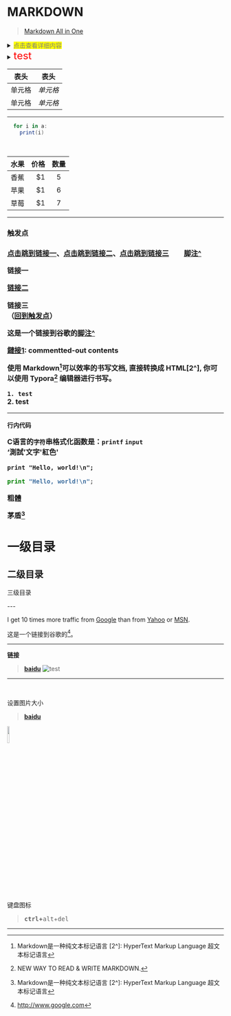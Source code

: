 # MARKDOWN
>[Markdown All in One](https://marketplace.visualstudio.com/items?itemName=yzhang.markdown-all-in-one)

<details>
  <summary><mark><font color=GRAY>点击查看详细内容</font></mark></summary>
  <p> - 测试 测试测试</p>  
   for i in a:
    print(i)
  </code></pre>
</details>

<details><summary><font size=5 color=red>test</font></summary>
# dd  
aaa
</details>

[~]: 注释

| 表头   | 表头     |
| ------ | -------- |
| 单元格 | *单元格* |
| 单元格 | *单元格* |
---
```c#
  for i in a:
    print(i)
```
&nbsp;
</br>

| 水果 | 价格 | 数量  |
| ---- | ---: | :---: |
| 香蕉 |   $1 |   5   |
| 苹果 |   $1 |   6   |
| 草莓 |   $1 |   7   |
---
<h3 id=t>  触发点 <h3>

[点击跳到链接一](#1)、[点击跳到链接二](#2)、[点击跳到链接三](#3) &nbsp; &nbsp; &nbsp; &nbsp; [脚注^](脚注^)

<p id=1>链接一</p>

<a id=2>[链接二](https://baidu.com)</a> 

<a id=3>链接三</a>  
（[回到触发点](#t)）  

这是一个链接到谷歌的[脚注^]

[脚注^]: http://www.google.com  



[鏈接1]: commentted-out contents  

[鏈接1]: https://baidu.com

使用 Markdown[^1]可以效率的书写文档, 直接转换成 HTML[2^], 你可以使用 Typora[^T] 编辑器进行书写。
[^1]:Markdown是一种纯文本标记语言
[2^]: HyperText Markup Language 超文本标记语言
[^T]:NEW WAY TO READ & WRITE MARKDOWN.

`1. test`  
2. test
   
---
    行内代码

C语言的`字符`串格式化函数是：`printf` `input`  
‘測試’文字'紅色'

```
print "Hello, world!\n";
```

```python
print "Hello, world!\n";
```
**粗體**

茅盾[^1]
[^1]: 我国著名的文学作家
[toc]   
[1.一级目录](#1m)  
　[1.1二级目录](#1m.1)
　　[1.1.1三级目录](#1m.1.1)

<h1 id='1m'> 一级目录 </h1>

<h2 id='1m.1'> 二级目录 </h2>  
<p id='1m.1.1'> 三级目录 </p>
---

I get 10 times more traffic from [Google] than from [Yahoo][2] or [MSN][3].  

[Google]: http://google.com/        "Google" 
[yahoo]: https://baidu.com
[2]: http://search.yahoo.com/  "Yahoo Search" 
[3]: http://search.msn.com/    "MSN Search"

这是一个链接到谷歌的[^脚注]。

[^脚注]: http://www.google.com

---
**链接**  
>[**baidu**](http://baidu.com)
![test](https://www.baidu.com/img/flexible/logo/pc/result.png)  
---
</br>

设置图片大小
>[**baidu**](http://baidu.com)
<image src=https://www.baidu.com/img/flexible/logo/pc/result.png height="10%" width="10%">  

键盘图标  
><kbd>**ctrl**</kbd>**+**<kbd>alt</kbd>+<kbd>del</kbd>
---

